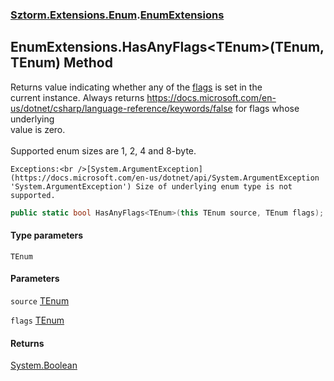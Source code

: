### [Sztorm.Extensions.Enum](./Sztorm-Extensions-Enum.md 'Sztorm.Extensions.Enum').[EnumExtensions](./Sztorm-Extensions-Enum-EnumExtensions.md 'Sztorm.Extensions.Enum.EnumExtensions')
## EnumExtensions.HasAnyFlags&lt;TEnum&gt;(TEnum, TEnum) Method
Returns value indicating whether any of the [flags](#Sztorm-Extensions-Enum-EnumExtensions-HasAnyFlags-TEnum-(TEnum_TEnum)-flags 'Sztorm.Extensions.Enum.EnumExtensions.HasAnyFlags&lt;TEnum&gt;(TEnum, TEnum).flags') is set in the  
current instance. Always returns https://docs.microsoft.com/en-us/dotnet/csharp/language-reference/keywords/false for flags whose underlying  
value is zero.<br />  
Supported enum sizes are 1, 2, 4 and 8-byte.  



    Exceptions:<br />[System.ArgumentException](https://docs.microsoft.com/en-us/dotnet/api/System.ArgumentException 'System.ArgumentException') Size of underlying enum type is not supported.  
```csharp
public static bool HasAnyFlags<TEnum>(this TEnum source, TEnum flags);
```
#### Type parameters
<a name='Sztorm-Extensions-Enum-EnumExtensions-HasAnyFlags-TEnum-(TEnum_TEnum)-TEnum'></a>
`TEnum`  
  
  
#### Parameters
<a name='Sztorm-Extensions-Enum-EnumExtensions-HasAnyFlags-TEnum-(TEnum_TEnum)-source'></a>
`source` [TEnum](#Sztorm-Extensions-Enum-EnumExtensions-HasAnyFlags-TEnum-(TEnum_TEnum)-TEnum 'Sztorm.Extensions.Enum.EnumExtensions.HasAnyFlags&lt;TEnum&gt;(TEnum, TEnum).TEnum')  
  
  
<a name='Sztorm-Extensions-Enum-EnumExtensions-HasAnyFlags-TEnum-(TEnum_TEnum)-flags'></a>
`flags` [TEnum](#Sztorm-Extensions-Enum-EnumExtensions-HasAnyFlags-TEnum-(TEnum_TEnum)-TEnum 'Sztorm.Extensions.Enum.EnumExtensions.HasAnyFlags&lt;TEnum&gt;(TEnum, TEnum).TEnum')  
  
  
#### Returns
[System.Boolean](https://docs.microsoft.com/en-us/dotnet/api/System.Boolean 'System.Boolean')  
  
